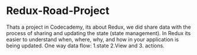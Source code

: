# Redux-Road-Project

Thats a project in Codecademy, its about Redux, we did share data with the process of sharing and updating the state (state management).
In Redux its easier to understand when, where, why, and how in your application is being updated.
One way data flow:
1.state
2.View
and 3. actions.

